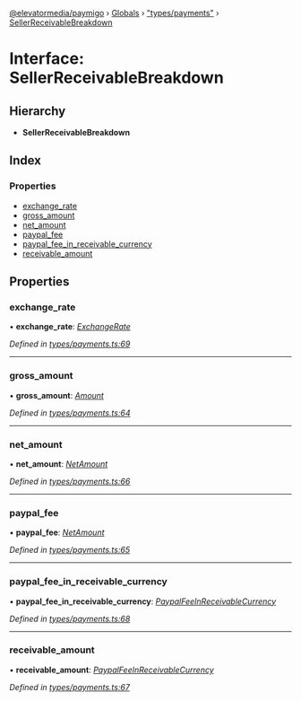 [@elevatormedia/paymigo](../README.md) › [Globals](../globals.md) › ["types/payments"](../modules/_types_payments_.md) › [SellerReceivableBreakdown](_types_payments_.sellerreceivablebreakdown.md)

# Interface: SellerReceivableBreakdown

## Hierarchy

-   **SellerReceivableBreakdown**

## Index

### Properties

-   [exchange_rate](_types_payments_.sellerreceivablebreakdown.md#exchange_rate)
-   [gross_amount](_types_payments_.sellerreceivablebreakdown.md#gross_amount)
-   [net_amount](_types_payments_.sellerreceivablebreakdown.md#net_amount)
-   [paypal_fee](_types_payments_.sellerreceivablebreakdown.md#paypal_fee)
-   [paypal_fee_in_receivable_currency](_types_payments_.sellerreceivablebreakdown.md#paypal_fee_in_receivable_currency)
-   [receivable_amount](_types_payments_.sellerreceivablebreakdown.md#receivable_amount)

## Properties

### exchange_rate

• **exchange_rate**: _[ExchangeRate](_types_payments_.exchangerate.md)_

_Defined in [types/payments.ts:69](https://github.com/ELEVATORmedia/paymigo/blob/eaf52dd/src/types/payments.ts#L69)_

---

### gross_amount

• **gross_amount**: _[Amount](_types_common_.amount.md)_

_Defined in [types/payments.ts:64](https://github.com/ELEVATORmedia/paymigo/blob/eaf52dd/src/types/payments.ts#L64)_

---

### net_amount

• **net_amount**: _[NetAmount](_types_payments_.netamount.md)_

_Defined in [types/payments.ts:66](https://github.com/ELEVATORmedia/paymigo/blob/eaf52dd/src/types/payments.ts#L66)_

---

### paypal_fee

• **paypal_fee**: _[NetAmount](_types_payments_.netamount.md)_

_Defined in [types/payments.ts:65](https://github.com/ELEVATORmedia/paymigo/blob/eaf52dd/src/types/payments.ts#L65)_

---

### paypal_fee_in_receivable_currency

• **paypal_fee_in_receivable_currency**: _[PaypalFeeInReceivableCurrency](_types_payments_.paypalfeeinreceivablecurrency.md)_

_Defined in [types/payments.ts:68](https://github.com/ELEVATORmedia/paymigo/blob/eaf52dd/src/types/payments.ts#L68)_

---

### receivable_amount

• **receivable_amount**: _[PaypalFeeInReceivableCurrency](_types_payments_.paypalfeeinreceivablecurrency.md)_

_Defined in [types/payments.ts:67](https://github.com/ELEVATORmedia/paymigo/blob/eaf52dd/src/types/payments.ts#L67)_
